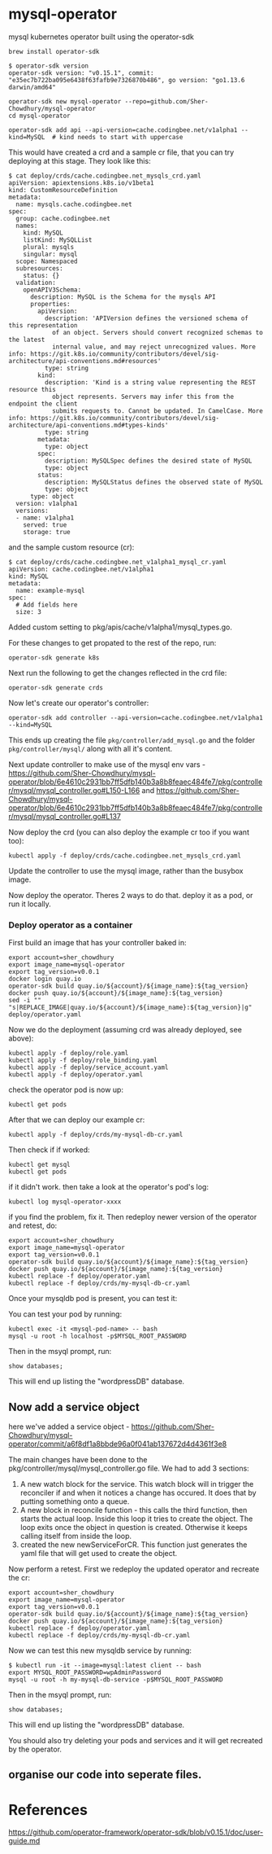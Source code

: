 # mysql-operator
mysql kubernetes operator built using the operator-sdk

```
brew install operator-sdk
```

```
$ operator-sdk version
operator-sdk version: "v0.15.1", commit: "e35ec7b722ba095e6438f63fafb9e7326870b486", go version: "go1.13.6 darwin/amd64"
```

```
operator-sdk new mysql-operator --repo=github.com/Sher-Chowdhury/mysql-operator
cd mysql-operator
```


```
operator-sdk add api --api-version=cache.codingbee.net/v1alpha1 --kind=MySQL  # kind needs to start with uppercase
```

This would have created a crd and a sample cr file, that you can try deploying at this stage. They look like this:

```
$ cat deploy/crds/cache.codingbee.net_mysqls_crd.yaml 
apiVersion: apiextensions.k8s.io/v1beta1
kind: CustomResourceDefinition
metadata:
  name: mysqls.cache.codingbee.net
spec:
  group: cache.codingbee.net
  names:
    kind: MySQL
    listKind: MySQLList
    plural: mysqls
    singular: mysql
  scope: Namespaced
  subresources:
    status: {}
  validation:
    openAPIV3Schema:
      description: MySQL is the Schema for the mysqls API
      properties:
        apiVersion:
          description: 'APIVersion defines the versioned schema of this representation
            of an object. Servers should convert recognized schemas to the latest
            internal value, and may reject unrecognized values. More info: https://git.k8s.io/community/contributors/devel/sig-architecture/api-conventions.md#resources'
          type: string
        kind:
          description: 'Kind is a string value representing the REST resource this
            object represents. Servers may infer this from the endpoint the client
            submits requests to. Cannot be updated. In CamelCase. More info: https://git.k8s.io/community/contributors/devel/sig-architecture/api-conventions.md#types-kinds'
          type: string
        metadata:
          type: object
        spec:
          description: MySQLSpec defines the desired state of MySQL
          type: object
        status:
          description: MySQLStatus defines the observed state of MySQL
          type: object
      type: object
  version: v1alpha1
  versions:
  - name: v1alpha1
    served: true
    storage: true
```

and the sample custom resource (cr):

```
$ cat deploy/crds/cache.codingbee.net_v1alpha1_mysql_cr.yaml
apiVersion: cache.codingbee.net/v1alpha1
kind: MySQL
metadata:
  name: example-mysql
spec:
  # Add fields here
  size: 3
```

Added custom setting to pkg/apis/cache/v1alpha1/mysql_types.go. 

For these changes to get propated to the rest of the repo, run:

```
operator-sdk generate k8s
```

Next run the following to get the changes reflected in the crd file:

```
operator-sdk generate crds
```

Now let's create our operator's controller:

```
operator-sdk add controller --api-version=cache.codingbee.net/v1alpha1 --kind=MySQL
```
This ends up creating the file `pkg/controller/add_mysql.go` and the folder `pkg/controller/mysql/` along with all it's content.


Next update controller to make use of the mysql env vars - https://github.com/Sher-Chowdhury/mysql-operator/blob/6e4610c2931bb7ff5dfb140b3a8b8feaec484fe7/pkg/controller/mysql/mysql_controller.go#L150-L166 and 
https://github.com/Sher-Chowdhury/mysql-operator/blob/6e4610c2931bb7ff5dfb140b3a8b8feaec484fe7/pkg/controller/mysql/mysql_controller.go#L137



Now deploy the crd (you can also deploy the example cr too if you want too):

```
kubectl apply -f deploy/crds/cache.codingbee.net_mysqls_crd.yaml
```


Update the controller to use the mysql image, rather than the busybox image. 




Now deploy the operator. Theres 2 ways to do that. deploy it as a pod, or run it locally. 

### Deploy operator as a container

First build an image that has your controller baked in:

```
export account=sher_chowdhury
export image_name=mysql-operator
export tag_version=v0.0.1
docker login quay.io
operator-sdk build quay.io/${account}/${image_name}:${tag_version}
docker push quay.io/${account}/${image_name}:${tag_version}
sed -i "" "s|REPLACE_IMAGE|quay.io/${account}/${image_name}:${tag_version}|g" deploy/operator.yaml
```



Now we do the deployment (assuming crd was already deployed, see above):


```
kubectl apply -f deploy/role.yaml
kubectl apply -f deploy/role_binding.yaml
kubectl apply -f deploy/service_account.yaml
kubectl apply -f deploy/operator.yaml
```

check the operator pod is now up:

```
kubectl get pods
```


After that we can deploy our example cr:

```
kubectl apply -f deploy/crds/my-mysql-db-cr.yaml
```

Then check if if worked:

```
kubectl get mysql
kubectl get pods
```

if it didn't work. then take a look at the operator's pod's log:

```
kubectl log mysql-operator-xxxx
```


if you find the problem, fix it. Then redeploy newer version of the operator and retest, do:
```
export account=sher_chowdhury
export image_name=mysql-operator
export tag_version=v0.0.1
operator-sdk build quay.io/${account}/${image_name}:${tag_version}
docker push quay.io/${account}/${image_name}:${tag_version}
kubectl replace -f deploy/operator.yaml
kubectl replace -f deploy/crds/my-mysql-db-cr.yaml
```

Once your mysqldb pod is present, you can test it:

You can test your pod by running:

```
kubectl exec -it <mysql-pod-name> -- bash
mysql -u root -h localhost -p$MYSQL_ROOT_PASSWORD
```

Then in the msyql prompt, run:

```
show databases;
```

This will end up listing the "wordpressDB" database. 



## Now add a service object

here we've added a service object - https://github.com/Sher-Chowdhury/mysql-operator/commit/a6f8df1a8bbde96a0f041ab137672d4d4361f3e8

The main changes have been done to the pkg/controller/mysql/mysql_controller.go file. We had to add 3 sections:

1. A new watch block for the service. This watch block will in trigger the reconciler if and when it notices a change has occured. It does that by putting something onto a queue. 
2. A new block in reconcile function - this calls the third function, then starts the actual loop. Inside this loop it tries to create the object. The loop exits once the object in question is created. Otherwise it keeps calling itself from inside the loop.  
3. created the new newServiceForCR. This function just generates the yaml file that will get used to create the object. 




Now perform a retest. First we redeploy the updated operator and recreate the cr:

```
export account=sher_chowdhury
export image_name=mysql-operator
export tag_version=v0.0.1
operator-sdk build quay.io/${account}/${image_name}:${tag_version}
docker push quay.io/${account}/${image_name}:${tag_version}
kubectl replace -f deploy/operator.yaml
kubectl replace -f deploy/crds/my-mysql-db-cr.yaml
```


Now we can test this new mysqldb service by running:

```
$ kubectl run -it --image=mysql:latest client -- bash
export MYSQL_ROOT_PASSWORD=wpAdminPassword
mysql -u root -h my-mysql-db-service -p$MYSQL_ROOT_PASSWORD
```


Then in the msyql prompt, run:

```
show databases;
```

This will end up listing the "wordpressDB" database. 


You should also try deleting your pods and services and it will get recreated by the operator.





## organise our code into seperate files. 




# References

https://github.com/operator-framework/operator-sdk/blob/v0.15.1/doc/user-guide.md